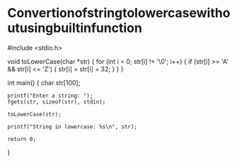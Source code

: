 # Convertionofstringtolowercasewithoutusingbuiltinfunction
#include <stdio.h>

void toLowerCase(char *str) {
    for (int i = 0; str[i] != '\0'; i++) {
        if (str[i] >= 'A' && str[i] <= 'Z') {
            str[i] = str[i] + 32;
        }
    }
}

int main() {
    char str[100];

    printf("Enter a string: ");
    fgets(str, sizeof(str), stdin);

    toLowerCase(str);

    printf("String in lowercase: %s\n", str);

    return 0;
}
